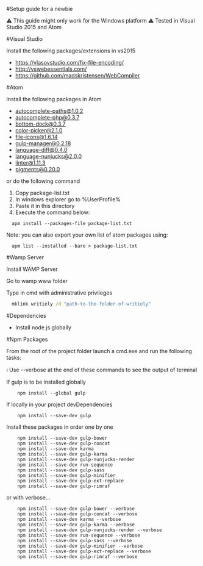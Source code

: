 ﻿#Setup guide for a newbie

:warning: This guide might only work for the Windows platform
:warning: Tested in Visual Studio 2015 and Atom

#Visual Studio

Install the following packages/extensions in vs2015

* https://vlasovstudio.com/fix-file-encoding/
* http://vswebessentials.com/
* https://github.com/madskristensen/WebCompiler

#Atom

Install the following packages in Atom

* autocomplete-paths@1.0.2
* autocomplete-php@0.3.7
* bottom-dock@0.3.7
* color-picker@2.1.0
* file-icons@1.6.14
* gulp-manager@0.2.18
* language-diff@0.4.0
* language-nunjucks@2.0.0
* linter@1.11.3
* pigments@0.20.0

or do the following command

1. Copy package-list.txt
2. In windows explorer go to %UserProfile%
3. Paste it in this directory
4. Execute the command below:
```
  apm install --packages-file package-list.txt
```

Note: you can also export your own list of atom packages using:
```
  apm list --installed --bare > package-list.txt
```

#Wamp Server

Install WAMP Server

Go to wamp www folder

Type in cmd with administrative privileges

```cmd
  mklink writiely /d "path-to-the-folder-of-writiely"
```

#Dependencies

* Install node js globally

#Npm Packages

From the root of the project folder launch a cmd.exe and run the following tasks:

:information_source: Use --verbose at the end of these commands to see the output of terminal

If gulp is to be installed globally
```terminal
    npm install --global gulp
```
If locally in your project devDependencies
```terminal
    npm install --save-dev gulp
```
Install these packages in order one by one
```terminal
    npm install --save-dev gulp-bower
    npm install --save-dev gulp-concat
    npm install --save-dev karma
    npm install --save-dev gulp-karma
    npm install --save-dev gulp-nunjucks-render
    npm install --save-dev run-sequence
    npm install --save-dev gulp-sass
    npm install --save-dev gulp-minifier
    npm install --save-dev gulp-ext-replace
    npm install --save-dev gulp-rimraf
```
or with verbose...
```terminal
    npm install --save-dev gulp-bower --verbose
    npm install --save-dev gulp-concat --verbose
    npm install --save-dev karma --verbose
    npm install --save-dev gulp-karma --verbose
    npm install --save-dev gulp-nunjucks-render --verbose
    npm install --save-dev run-sequence --verbose
    npm install --save-dev gulp-sass --verbose   
    npm install --save-dev gulp-minifier --verbose
    npm install --save-dev gulp-ext-replace --verbose
    npm install --save-dev gulp-rimraf --verbose
```
